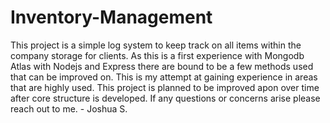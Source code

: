 # Inventory-Management

This project is a simple log system to keep track on all items within the company storage for clients. As this is a first experience with Mongodb Atlas with Nodejs and Express there are bound to be a few methods used that can be improved on. This is my attempt at gaining experience in areas that are highly used. This project is planned to be improved apon over time after core structure is developed. If any questions or concerns arise please reach out to me. - Joshua S.